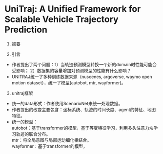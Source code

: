 # UniTraj: A Unified Framework for Scalable Vehicle Trajectory Prediction
1. 摘要  


2. 引言  
- 作者提出了两个问题：1）当轨迹预测模型转换一个新的domain时性能可能会受影响； 2）数据集的容量增加对预测模型的性能有什么影响？  
- UNITRAJ统一了多种训练数据来源（nuscenes, argoverse, waymo open motion dataset），统一了模型(autobot, mtr, wayformer)。  
3. unitraj框架  
- 统一的data形式：作者使用ScenarioNet来统一处理数据。  
- 作者提出的改变主要包含：坐标系统、轨迹的时间长度、agent的特征、地图特征。  
- 统一的模型：  
autobot：基于transformer的模型，基于等变特征学习，利用多头注意力块学习轨迹的联合分布。  
mtr：将全局意图与局部运动细化相结合。  
wayformer：基于transformer的模型，